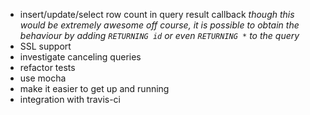- insert/update/select row count in query result callback 
_though this would be extremely awesome off course, it is possible to obtain the behaviour by adding `RETURNING id` or even `RETURNING *` to the query_
- SSL support
- investigate canceling queries
- refactor tests
 - use mocha
 - make it easier to get up and running
 - integration with travis-ci
